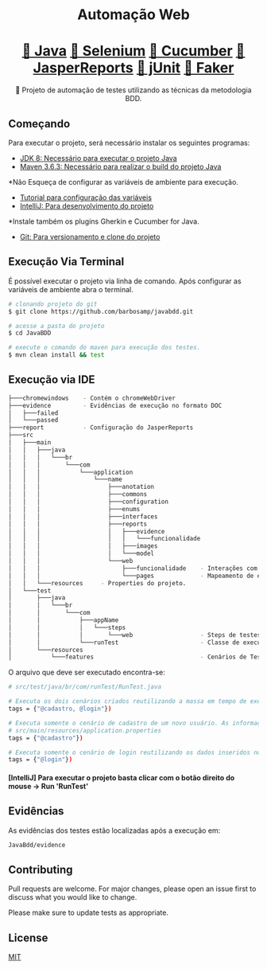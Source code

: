 <h1 align="center">Automação Web</h1>
<h1 align="center">
    <a href="https://www.oracle.com/br/java/technologies/javase/javase-jdk8-downloads.html">🔗 Java</a>
    <a href="https://www.selenium.dev/">🔗 Selenium</a>
    <a href="http://cucumber.io/">🔗 Cucumber</a>
    <a href="https://community.jaspersoft.com/">🔗 JasperReports</a>
    <a href="https://junit.org/junit5/">🔗 jUnit</a>
    <a href="https://github.com/DiUS/java-faker">🔗 Faker</a>

</h1>
<p align="center">🚀 Projeto de automação de testes utilizando as técnicas da metodologia BDD.</p>


## Começando

Para executar o projeto, será necessário instalar os seguintes programas:

- [JDK 8: Necessário para executar o projeto Java](https://www.oracle.com/br/java/technologies/javase/javase-jdk8-downloads.html)
- [Maven 3.6.3: Necessário para realizar o build do projeto Java](https://downloads.apache.org/maven/maven-3/3.6.3/binaries/apache-maven-3.6.3-bin.zip)

*Não Esqueça de configurar as variáveis de ambiente para execução.
- [Tutorial para configuração das variáveis](https://medium.com/beelabacademy/configurando-vari%C3%A1veis-de-ambiente-java-home-e-maven-home-no-windows-e-unix-d9461f783c26#:~:text=Bom%2C%20mas%20o%20que%20s%C3%A3o,arquivos%20necess%C3%A1rios%2C%20inclusive%20os%20bin%C3%A1rios.)
- [IntelliJ: Para desenvolvimento do projeto](https://www.jetbrains.com/pt-br/idea/) 
                                                                  
*Instale também os plugins Gherkin e Cucumber for Java.

- [Git: Para versionamento e clone do projeto](https://github.com/barbosamp/JavaBDD)


## Execução Via Terminal

É possível executar o projeto via linha de comando. Após configurar as variáveis de ambiente abra o terminal.

```bash
# clonando projeto do git
$ git clone https://github.com/barbosamp/javabdd.git

# acesse a pasta do projeto
$ cd JavaBDD

# execute o comando do maven para execução dos testes.
$ mvn clean install && test
```

## Execução via IDE

```bash
├───chromewindows    - Contém o chromeWebDriver                                 
├───evidence         - Evidências de execução no formato DOC                                 
│   ├───failed                                        
│   └───passed                                        
├───report           - Configuração do JasperReports                                 
├───src                                               
│   ├───main                                          
│   │   ├───java                                      
│   │   │   └───br                                    
│   │   │       └───com                               
│   │   │           └───application                   
│   │   │               └───name                      
│   │   │                   ├───anotation             
│   │   │                   ├───commons             
│   │   │                   ├───configuration         
│   │   │                   ├───enums                 
│   │   │                   ├───interfaces            
│   │   │                   ├───reports               
│   │   │                   │   ├───evidence          
│   │   │                   │   │   └───funcionalidade
│   │   │                   │   ├───images            
│   │   │                   │   └───model             
│   │   │                   └───web                   
│   │   │                       ├───funcionalidade    - Interações com a tela.
│   │   │                       └───pages             - Mapeamento de elementos
│   │   └───resources     - Properties do projeto. 
│   └───test                                          
│       ├───java                                      
│       │   └───br                                    
│       │       └───com                               
│       │           ├───appName                       
│       │           │   └───steps                     
│       │           │       └───web                   - Steps de testes cucumber
│       │           └───runTest                       - Classe de execução dos testes.
│       └───resources                                 
│           └───features                              - Cenários de Teste no formato Gherkin
```

O arquivo que deve ser executado encontra-se:
```bash
# src/test/java/br/com/runTest/RunTest.java

# Executa os dois cenários criados reutilizando a massa em tempo de execução.
tags = {"@cadastro, @login"})

# Executa somente o cenário de cadastro de um novo usuário. As informações estarão gravadas no arquivo:
# src/main/resources/application.properties
tags = {"@cadastro"})

# Executa somente o cenário de login reutilizando os dados inseridos no cadastro anterior.
tags = {"@login"})

```

#### [IntelliJ] Para executar o projeto basta clicar com o botão direito do mouse -> Run 'RunTest'

## Evidências
As evidências dos testes estão localizadas após a execução em: 
```bash
JavaBdd/evidence
```
## Contributing
Pull requests are welcome. For major changes, please open an issue first to discuss what you would like to change.

Please make sure to update tests as appropriate.

## License
[MIT](https://choosealicense.com/licenses/mit/)
